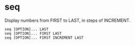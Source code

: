 # seq

Display numbers from FIRST to LAST, in steps of INCREMENT.

```
seq [OPTION]... LAST
seq [OPTION]... FIRST LAST
seq [OPTION]... FIRST INCREMENT LAST
```
